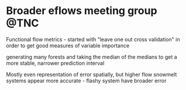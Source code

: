 # Broader eflows meeting group @TNC

Functional flow metrics - started with "leave one out cross validation"
in order to get good measures of variable importance

generating many forests and taking the median of the medians to get a more stable, narrower prediction interval

Mostly even representation of error spatially, but higher flow snowmelt systems appear more accurate - flashy system have broader error

